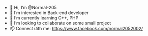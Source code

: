 - 👋 Hi, I’m @Normal-205
- 👀 I’m interested in Back-end developer
- 🌱 I’m currently learning C++, PHP
- 💞️ I’m looking to collaborate on some small project
- 📫 Connect ưith me: https://www.facebook.com/normal2052002/
